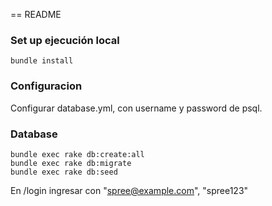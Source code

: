 == README

### Set up ejecución local

```shell
bundle install
```

### Configuracion
Configurar database.yml, con username y password de psql.

### Database
```shell
bundle exec rake db:create:all
bundle exec rake db:migrate
bundle exec rake db:seed
```
En /login ingresar con "spree@example.com", "spree123"
